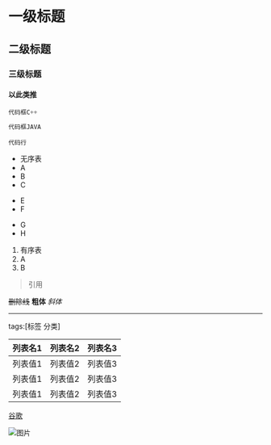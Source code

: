 # 一级标题
## 二级标题
### 三级标题
#### 以此类推

```C++
代码框C++
```

```Java
代码框JAVA
```
`代码行`

* 无序表
* A
* B
* C
- E
- F
+ G
+ H

1. 有序表
2. A
3. B

> 引用

~~删除线~~
**粗体**
*斜体*

---

tags:[标签 分类]

列表名1|列表名2|列表名3
:----|:----:|----:
列表值1|列表值2|列表值3
列表值1|列表值2|列表值3
列表值1|列表值2|列表值3

[谷歌](www.google.com)


![图片](http://img1.gamersky.com/upimg/pic/2017/04/26/201704260939177437.jpg)
